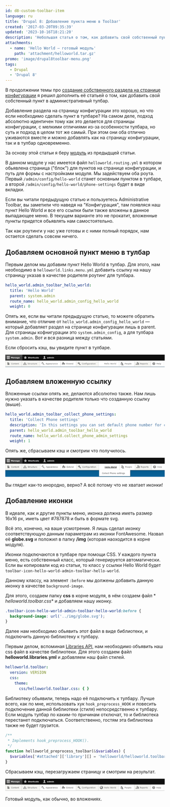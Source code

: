 ```yaml
---
id: d8-custom-toolbar-item
language: ru
title: 'Drupal 8: Добавление пункта меню в Toolbar'
created: '2017-03-20T09:35:39'
updated: '2023-10-16T18:21:20'
description: 'Небольшая статья о том, как добавить свой собственный пункт меню в административный тулбар.'
attachments:
  - name: 'Hello World — готовый модуль'
    path: 'attachment/helloworld.tar.gz'
promo: 'image/drupal8toolbar-menu.png'
tags:
  - Drupal
  - 'Drupal 8'
---
```


В продолжении темы про 
[создание собственного раздела на странице конфигурации][d8-custom-configure-section]
я решил дополнить её статьей о том, как добавить свой собстенный пункт в 
административный тулбар.

Добавление раздела на страницу конфигурации это хорошо, но что если необходимо
сделать пункт в тулбаре? На самом деле, подход абсолютно идентичен тому как это
делается для страницы конфигурации, с мелкими отличиями из-за особенности
тулбара, но суть и подход в целом тот же самый. При этом они оба отлично
уживаются вместе и можно добавлять как на страницу конфигурации, так и в тулбар
одновременно.

За основу этой статьи я
беру [модуль](/sites/default/files/blog/attachment/2017/3/17/hello%20and%20csv.tar.gz)
из предыдщей статьи.

В данном модуле у нас имеется файл `helloworld.routing.yml` в котором обьявлена
страница ("блок") для пунктов на странице конфигурации, и путь для формы с
настройками модуля. Мы задействуем оба роута. Первый `/admin/config/hello-world`
станет основным пунктом в тулбаре, а
второй `/admin/config/hello-world/phone-settings` будет в виде вкладки.

Если вы читали предыдущую статью и пользуетесь Administrative Toolbar, вы
заметили что наведя на "Конфигурация", там появляся наш пункт Hello World и все
его ссылки были также вложены в данное выпадающее меню. В текущем варианте это
не прокатит, вложенные пункты придется обьявлять нам самостоятельно.

Так как роутинги у нас уже готовы и с ними полный порядок, нам остается сделать
совсем ничего.

## Добавляем основной пункт меню в тулбар

Первым делом мы добавим пункт Hello World в тулбар. Для этого, нам необходимо
в `helloworld.links.menu.yml` добавить ссылку на нашу страницу указав в качестве
родителя роутинг для тулбара.

```yaml {"header":"helloworld.links.menu.yml"}
hello_world.admin_toolbar_hello_world:
  title: 'Hello World'
  parent: system.admin
  route_name: hello_world.admin_config_hello_world
  weight: 0
```

Опять же, если вы читали предыдущую статью, то можете обратить внимание, что
отличие от `hello_world.admin_config_hello_world` — который добавляет раздел на
странице конфигурации лишь в parent. Для страницы кофнигурации
это `system.admin_config`, а для тулбара `system.admin`. Вот и вся разница между
статьями.

Если сбросить кэш, вы увидите пункт в тулбаре.

![Toolbar - один пункт.](image/toolbar-1.png)

## Добавляем вложенную ссылку

Вложенные ссылки опять же, делаются абсолютно также. Нам лишь нужно указать в
качестве родителя только что созданную ссылку (выше).

```yaml {"header":"helloworld.links.menu.yml"}
hello_world.admin_toolbar_collect_phone_settings:
  title: 'Collect Phone settings'
  description: 'In this settings you can set default phone number for collect phone form.'
  parent: hello_world.admin_toolbar_hello_world
  route_name: hello_world.collect_phone_admin_settings
  weight: 1
```

Опять же, сбрасываем кэш и смотрим что получилось.

![Toolbar - вложенная ссылка.](image/toolbar-2.png)

Вы глядит как-то инородно, верно? А всё потому что не хватает иконки!

## Добавление иконки

В идеале, как и другие пункты меню, иконка должна иметь размер 16x16 px, иметь
цвет #787878 и быть в формате svg.

Всё это, конечно, на ваше усмотрение. Я лишь сделал иконку соответствующую
данным параметрам из иконки FontAwesome. Назвал её **globe.svg** и положил в
папку **/img** (которая наоходится в корне модуля).

Иконки подключаются в тулбаре при помощи CSS. У каждого пункта меню, есть
собственный класс, который генерируется автоматически. Если вы копировали код из
статьи, то класс у ссылки Hello World
будет `toolbar-icon-hello-world-admin-toolbar-hello-world`.

Данному классу, на элемент `:before` мы должены добавить данную иконку в
качестве `background-image`.

Для этого, создаем папку **css** в корне модуля, в нём создаем файл *
*helloworld.toolbar.css** и добавляем нашу иконку.

```css {"header":"css/helloworld.toolbar.css"}
.toolbar-icon-hello-world-admin-toolbar-hello-world:before {
  background-image: url('../img/globe.svg');
}
```

Далее нам необходимо обьявить этот файл в виде библиотеки, и подключить данную
библиотеку к тулбару.

Первым делом, вспоминая [Libraries API][d8-libraries-api], нам необходимо 
объявить наш css файл в качестве библиотеки. Для этого создаем файл 
**helloworld.libraries.yml** и добавляем наш файл стилей.

```yml {"header":"helloworld.libraries.yml"}
helloworld.toolbar:
  version: VERSION
  css:
    theme:
      css/helloworld.toolbar.css: { }
```

Библиотеку обьявили, теперь надо её подключить к тулбару. Лучше всего, как по
мне, использовать хук `hook_preprocess_HOOK` и повесить подключение данной
библиотеки (стиля) непосредственно к тулбару. Если модуль тулбар по каким-то
причинам отключат, то и библиотека перестанет подключаться. Соответственно,
гостям эта библиотека также не будет грузится.

```php {"header":"helloworld.module"}
/**
 * Implements hook_preprocess_HOOK().
 */
function helloworld_preprocess_toolbar(&$variables) {
  $variables['#attached']['library'][] = 'helloworld/helloworld.toolbar';
}
```

Сбрасываем кэш, перезагружаем страницу и смотрим на результат.

![Toolbar с иконкой](image/toolbar.png)

Готовый модуль, как обычно, во вложениях.

[d8-custom-configure-section]: ../../../../2017/03/17/d8-custom-configure-section/index.ru.md
[d8-libraries-api]: ../../../../2015/10/15/d8-libraries-api/index.ru.md
